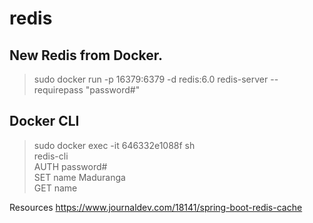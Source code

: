 # redis

 ## New Redis from Docker.
 > sudo docker run -p 16379:6379 -d redis:6.0 redis-server --requirepass "password#"
 
 ## Docker CLI
 > sudo docker exec -it 646332e1088f sh  
 > redis-cli  
 > AUTH password#  
 > SET name Maduranga  
 > GET name  

 
 
Resources
https://www.journaldev.com/18141/spring-boot-redis-cache
